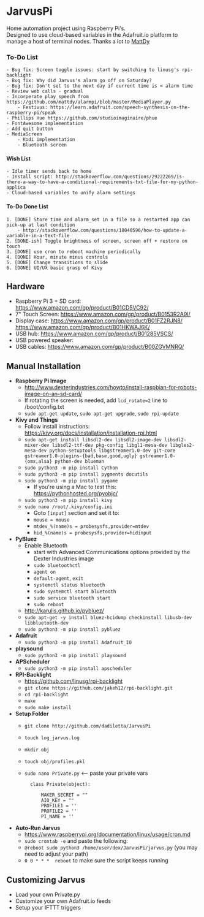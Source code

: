 # JarvusPi

Home automation project using Raspberry Pi's.  
Designed to use cloud-based variables in the Adafruit.io platform to manage a host of terminal nodes.
Thanks a lot to [MattDy](https://github.com/mattdy/alarmpi/)

### To-Do List
    - Bug fix: Screen toggle issues: start by switching to linusg's rpi-backlight
    - Bug fix: Why did Jarvus's alarm go off on Saturday? 
    - Bug fix: Don't set to the next day if current time is < alarm time
    - Review web calls - gradual 
    - Incorperate play_speech from https://github.com/mattdy/alarmpi/blob/master/MediaPlayer.py 
        - Festivus: https://learn.adafruit.com/speech-synthesis-on-the-raspberry-pi/speak
    - Phillips Hue https://github.com/studioimaginaire/phue
    - FontAwesome implementation
    - Add quit button
    - MediaScreen
        - Kodi implementation
        - Bluetooth screen
    
#### Wish List
    - Idle timer sends back to home
    - Install script: http://stackoverflow.com/questions/29222269/is-there-a-way-to-have-a-conditional-requirements-txt-file-for-my-python-applica
    - Cloud-based variables to unify alarm settings
    
#### To-Do Done List
    1. [DONE] Store time and alarm_set in a file so a restarted app can pick-up at last condition
        - http://stackoverflow.com/questions/18040596/how-to-update-a-variable-in-a-text-file
    2. [DONE-ish] Toggle brightness of screen, screen off + restore on touch
    3. [DONE] use cron to reboot machine periodically
    4. [DONE] Hour, minute minus controls
    5. [DONE] Change transitions to slide
    6. [DONE] UI/UX basic grasp of Kivy 

## Hardware

- Raspberry Pi 3 + SD card: https://www.amazon.com/gp/product/B01CD5VC92/
- 7" Touch Screen: https://www.amazon.com/gp/product/B0153R2A9I/
- Display case: https://www.amazon.com/gp/product/B01FZ2RJN8/
                https://www.amazon.com/gp/product/B01HKWAJ6K/
- USB hub: https://www.amazon.com/gp/product/B01285VSCS/
- USB powered speaker: 
- USB cables: https://www.amazon.com/gp/product/B00ZGVMNRQ/


## Manual Installation

- **Raspberry Pi Image**
    - http://www.dexterindustries.com/howto/install-raspbian-for-robots-image-on-an-sd-card/
    - If rotating the screen is needed, add `lcd_rotate=2` line to /boot/config.txt
    - `sudo apt-get update`, `sudo apt-get upgrade`, `sudo rpi-update`
- **Kivy and Things**
    - Follow install instructions: https://kivy.org/docs/installation/installation-rpi.html
    - `sudo apt-get install libsdl2-dev libsdl2-image-dev libsdl2-mixer-dev libsdl2-ttf-dev pkg-config libgl1-mesa-dev libgles2-mesa-dev python-setuptools libgstreamer1.0-dev git-core gstreamer1.0-plugins-{bad,base,good,ugly} gstreamer1.0-{omx,alsa} python-dev blueman`
    - `sudo python3 -m pip install Cython`
    - `sudo python3 -m pip install pygments docutils`
    - `sudo python3 -m pip install pygame`
        - If you're using a Mac to test this: https://pythonhosted.org/pyobjc/
    - `sudo python3 -m pip install kivy`
    - `sudo nano /root/.kivy/config.ini`
        - Goto `[input]` section and set it to:
        - `mouse = mouse`
        - `mtdev_%(name)s = probesysfs,provider=mtdev`
        - `hid_%(name)s = probesysfs,provider=hidinput`
- **PyBluez**
    - Enable Bluetooth 
        - start with Advanced Communications options provided by the Dexter Industries image
        - `sudo bluetoothctl`
        - `agent on`
        - `default-agent`, `exit`
        - `systemctl status bluetooth`
        - `sudo systemctl start bluetooth`
        - `sudo service bluetooth start`
        - `sudo reboot`
    - http://karulis.github.io/pybluez/
    - `sudo apt-get -y install bluez-hcidump checkinstall libusb-dev libbluetooth-dev`
    - `sudo python3 -m pip install pybluez`
- **Adafruit**
    - `sudo python3 -m pip install Adafruit_IO`
- **playsound**
    - `sudo python3 -m pip install playsound`
- **APScheduler**
    - `sudo python3 -m pip install apscheduler`
- **RPI-Backlight**
    - https://github.com/linusg/rpi-backlight
    - `git clone https://github.com/jakeh12/rpi-backlight.git`
    - `cd rpi-backlight`
    - `make`
    - `sudo make install`
- **Setup Folder**
    - `git clone http://github.com/dadiletta/JarvusPi`
    - `touch log_jarvus.log`
    - `mkdir obj`
    - `touch obj/profiles.pkl`
    - `sudo nano Private.py`  <-- paste your private vars
        
            class Private(object):
            
                MAKER_SECRET = ""
                AIO_KEY = ""
                PROFILE1 = ''
                PROFILE2 = ''
                PI_NAME = ''

- **Auto-Run Jarvus**
    - https://www.raspberrypi.org/documentation/linux/usage/cron.md
    - `sudo crontab -e` and paste the following:
    - `@reboot sudo python3 /home/user/dex/JarvusPi/jarvus.py` (you may need to adjust your path)
    - `0 0 * * *  reboot` to make sure the script keeps running

## Customizing Jarvus

   - Load your own Private.py
   - Customize your own Adafruit.io feeds
   - Setup your IFTTT triggers
